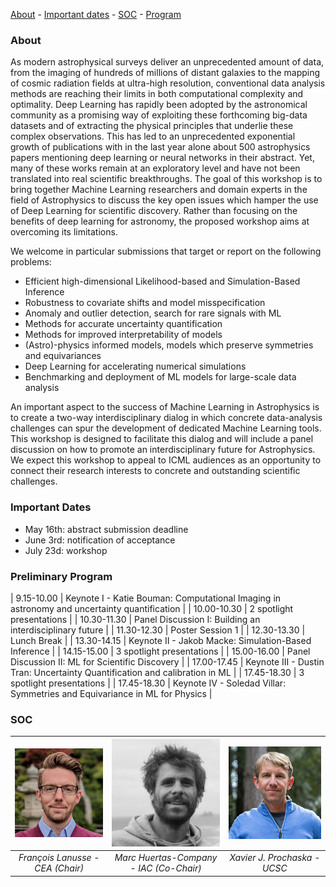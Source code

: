 [About](#about) - [Important dates](#important-dates) - [SOC](#soc) - [Program](#preliminary-program)


### About

As modern astrophysical surveys deliver an unprecedented amount of data, from the imaging of hundreds of millions of distant galaxies to the mapping of cosmic radiation fields at ultra-high resolution, conventional data analysis methods are reaching their limits in both computational complexity and optimality. Deep Learning has rapidly been adopted by the astronomical community as a promising way of exploiting these forthcoming big-data datasets and of extracting the physical principles that underlie these complex observations. This has led to an unprecedented exponential growth of publications with in the last year alone about 500 astrophysics papers mentioning deep learning or neural networks in their abstract. Yet, many of these works remain at an exploratory level and have not been translated into real scientific breakthroughs.
The goal of this workshop is to bring together Machine Learning researchers and domain experts in the field of Astrophysics to discuss the key open issues which hamper the use of Deep Learning for scientific discovery.  Rather than focusing on the benefits of deep learning for astronomy, the proposed workshop aims at overcoming its limitations.

We welcome in particular submissions that target or report on the following problems:
- Efficient high-dimensional Likelihood-based and Simulation-Based Inference
- Robustness to covariate shifts and model misspecification
- Anomaly and outlier detection, search for rare signals with ML
- Methods for accurate uncertainty quantification
- Methods for improved interpretability of models
- (Astro)-physics informed models, models which preserve symmetries and equivariances
- Deep Learning for accelerating numerical simulations
- Benchmarking and deployment of ML models for large-scale data analysis

An important aspect to the success of Machine Learning in Astrophysics is to create a two-way interdisciplinary dialog in which concrete data-analysis challenges can spur the development of dedicated Machine Learning tools. This workshop is designed to facilitate this dialog and will include a panel discussion on how to promote an interdisciplinary future for Astrophysics.
We expect this workshop to appeal to ICML audiences as an opportunity to connect their research interests to concrete and outstanding scientific challenges. 

### Important Dates

- May 16th: abstract submission deadline 
- June 3rd: notification of acceptance
- July 23d: workshop 

### Preliminary Program

| 9.15-10.00  | Keynote I  - Katie Bouman: Computational Imaging in astronomy and uncertainty quantification |
| 10.00-10.30 | 2 spotlight presentations  |
| 10.30-11.30 | Panel Discussion I: Building an interdisciplinary future  |
| 11.30-12.30 | Poster Session 1  |
| 12.30-13.30 | Lunch Break  |
| 13.30-14.15 | Keynote II - Jakob Macke: Simulation-Based Inference  |
| 14.15-15.00 | 3 spotlight presentations |
| 15.00-16.00 | Panel Discussion II:  ML for Scientific Discovery |
| 17.00-17.45 | Keynote III  - Dustin Tran: Uncertainty Quantification and calibration in ML |
| 17.45-18.30 | 3 spotlight presentations |
| 17.45-18.30 | Keynote IV - Soledad Villar: Symmetries and Equivariance in ML for Physics |




### SOC

| ![François Lanusse](/assets/francois_lanusse_square2.png) | ![Marc Huertas-Company](/assets/huertas-company.png) | ![Xavier J. Prochaska](/assets/X-prochaska.jpeg)
|:--:|:--:|:--:|
|*François Lanusse - CEA (Chair)*|*Marc Huertas-Company - IAC (Co-Chair)*|*Xavier J. Prochaska - UCSC*





